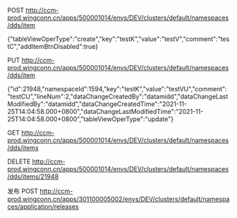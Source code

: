 POST http://ccm-prod.wingconn.cn/apps/500001014/envs/DEV/clusters/default/namespaces/dds/item

{"tableViewOperType":"create","key":"testK","value":"testV","comment":"testC","addItemBtnDisabled":true}

PUT http://ccm-prod.wingconn.cn/apps/500001014/envs/DEV/clusters/default/namespaces/dds/item

{"id":21948,"namespaceId":1594,"key":"testK","value":"testVU","comment":"testCU","lineNum":2,"dataChangeCreatedBy":"datamidd","dataChangeLastModifiedBy":"datamidd","dataChangeCreatedTime":"2021-11-25T14:04:58.000+0800","dataChangeLastModifiedTime":"2021-11-25T14:04:58.000+0800","tableViewOperType":"update"}

GET http://ccm-prod.wingconn.cn/apps/500001014/envs/DEV/clusters/default/namespaces/dds/items

DELETE http://ccm-prod.wingconn.cn/apps/500001014/envs/DEV/clusters/default/namespaces/dds/items/21948

发布
POST http://ccm-prod.wingconn.cn/apps/301100005002/envs/DEV/clusters/default/namespaces/application/releases
